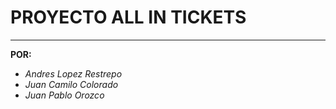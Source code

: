 <h1>PROYECTO ALL IN TICKETS</h1>

---



**POR:**


+ *Andres Lopez Restrepo*
+ *Juan Camilo Colorado* 
+ *Juan Pablo Orozco*










